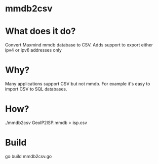 # mmdb2csv

# What does it do?

Convert Maxmind mmdb database to CSV.
Adds support to export either ipv4 or ipv6 addresses only

# Why?

Many applications support CSV but not mmdb.  For example it's easy to import CSV to SQL databases.

# How?

./mmdb2csv GeoIP2ISP.mmdb > isp.csv

# Build
go build mmdb2csv.go

